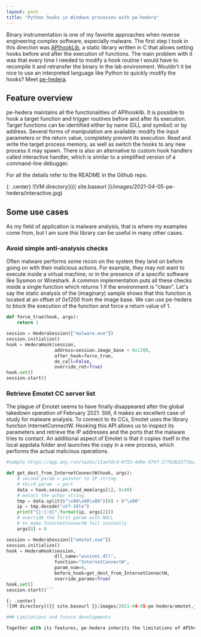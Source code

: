 ```yaml
---
layout: post
title: "Python hooks in Windows processes with pe-hedera"
---
```


Binary instrumentation is one of my favorite approaches when reverse engineering complex software, especially malware. The first step I took in this direction was [APIhookLib](/apihooklib), a static library written in C that allows setting hooks before and after the execution of functions. The main problem with it was that every time I needed to modify a hook routine I would have to recompile it and retransfer the binary in the lab environment. Wouldn't it be nice to use an interpreted language like Python to quickly modify the hooks? Meet [pe-hedera](https://github.com/mauronz/pe_hedera).
<!--more-->

## Feature overview

pe-hedera maintains all the functionalities of APIhooklib. It is possible to hook a target function and trigger routines before and after its execution. Target functions can be identified either by name (DLL and symbol) or by address. Several forms of manipulation are available: modify the input parameters or the return value, completely prevent its execution. Read and write the target process memory, as well as switch the hooks to any new process it may spawn. There is also an alternative to custom hook handlers called interactive handler, which is similar to a simplified version of a command-line debugger.

For all the details refer to the README in the Github repo.

{: .center}
![VM directory]({{ site.baseurl }}/images/2021-04-05-pe-hedera/interactive.jpg)

## Some use cases

As my field of application is malware analysis, that is where my examples come from, but I am sure this library can be useful in many other cases.

### Avoid simple anti-analysis checks

Often malware performs some recon on the system they land on before going on with their malicious actions. For example, they may not want to execute inside a virtual machine, or in the presence of a specific software like Sysmon or Wireshark. A common implementation puts all these checks inside a single function which returns 1 if the environment is "clean". Let's say the static analysis of the (imaginary) sample shows that this function is located at an offset of 0x1200 from the image base. We can use pe-hedera to block the execution of the function and force a return value of 1.

```python
def force_true(hook, args):
    return 1

session = HederaSession(["malware.exe"])
session.initialize()
hook = HederaHook(session,
                  address=session.image_base + 0x1200,
                  after_hook=force_true,
                  do_call=False,
                  override_ret=True)
hook.set()
session.start()
```

### Retrieve Emotet CC server list

The plague of Emotet seems to have finally disappeared after the global takedown operation of February 2021. Still, it makes an excellent case of study for malware analysis. To connect to its CCs, Emotet uses the library function InternetConnectW. Hooking this API allows us to inspect its parameters and retrieve the IP addresses and the ports that the malware tries to contact. An additional aspect of Emotet is that it copies itself in the local appdata folder and launches the copy in a new process, which performs the actual malicious operations.

```python
#sample https://app.any.run/tasks/11ae7dcd-0f53-4d9e-979f-277b3b33773e/

def get_dest_from_InternetConnectW(hook, args):
    # second param = pointer to IP string
    # third param  = port
    data = hook.session.read_mem(args[1], 0x40)
    # extact the wchar string
    tmp = data.split(b"\x00\x00\x00")[0] + b"\x00"
    ip = tmp.decode("utf-16le")
    print("{}:{:d}".format(ip, args[2]))
    # override the first param with NULL
    # to make InternetConnectW fail instantly
    args[0] = 0

session = HederaSession(["emotet.exe"])
session.initialize()
hook = HederaHook(session,
                  dll_name="wininet.dll",
                  function="InternetConnectW",
                  param_num=8,
                  before_hook=get_dest_from_InternetConnectW,
                  override_params=True)
hook.set()
session.start()```

{: .center}
![VM directory]({{ site.baseurl }}/images/2021-04-05-pe-hedera/emotet.jpg)

### Limitations and future developments

Together with its features, pe-hedera inherits the limitations of APIhooklib. At the moment it only supports 32-bit executables and it can only handle STDCALL and CDECL calling conventions. These are two aspects I want to improve. Any feedback is more than welcome.